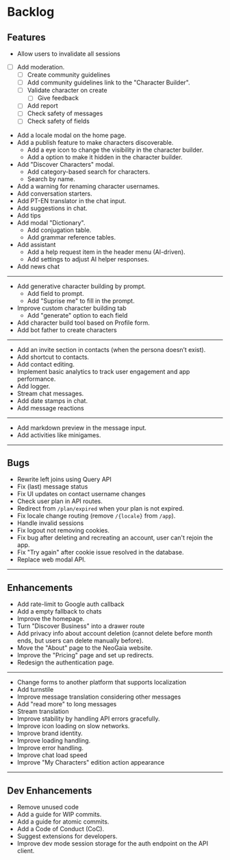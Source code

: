 # Backlog

Features
---

- Allow users to invalidate all sessions
- [ ] Add moderation.
  - [ ] Create community guidelines
  - [ ] Add community guidelines link to the "Character Builder".
  - [ ] Validate character on create
    - [ ] Give feedback
  - [ ] Add report
  - [ ] Check safety of messages
  - [ ] Check safety of fields
- Add a locale modal on the home page.
- Add a publish feature to make characters discoverable.
  - Add a eye icon to change the visibility in the character builder.
  - Add a option to make it hidden in the character builder.
- Add "Discover Characters" modal.
  - Add category-based search for characters.
  - Search by name.
- Add a warning for renaming character usernames.
- Add conversation starters.
- Add PT-EN translator in the chat input.
- Add suggestions in chat.
- Add tips
- Add modal "Dictionary".
  - Add conjugation table.
  - Add grammar reference tables.
- Add assistant
  - Add a help request item in the header menu (AI-driven).
  - Add settings to adjust AI helper responses.
- Add news chat
- ---
- Add generative character building by prompt.
  - Add field to prompt.
  - Add "Suprise me" to fill in the prompt.
- Improve custom character building tab
  - Add "generate" option to each field
- Add character build tool based on Profile form.
- Add bot father to create characters
- ---
- Add an invite section in contacts (when the persona doesn’t exist).
- Add shortcut to contacts.
- Add contact editing.
- Implement basic analytics to track user engagement and app performance.
- Add logger.
- Stream chat messages.
- Add date stamps in chat.
- Add message reactions
- ---
- Add markdown preview in the message input.
- Add activities like minigames.

---
Bugs
---

- Rewrite left joins using Query API
- Fix (last) message status
- Fix UI updates on contact username changes
- Check user plan in API routes.
- Redirect from `/plan/expired` when your plan is not expired.
- Fix locale change routing (remove `/{locale}` from `/app`).
- Handle invalid sessions
- Fix logout not removing cookies.
- Fix bug after deleting and recreating an account, user can't rejoin the app.
- Fix "Try again" after cookie issue resolved in the database.
- Replace web modal API.

---
Enhancements
---

- Add rate-limit to Google auth callback
- Add a empty fallback to chats
- Improve the homepage.
- Turn "Discover Business" into a drawer route
- Add privacy info about account deletion (cannot delete before month ends, but users can delete manually before).
- Move the "About" page to the NeoGaia website.
- Improve the "Pricing" page and set up redirects.
- Redesign the authentication page.
- ---
- Change forms to another platform that supports localization
- Add turnstile
- Improve message translation considering other messages
- Add "read more" to long messages
- Stream translation
- Improve stability by handling API errors gracefully.
- Improve icon loading on slow networks.
- Improve brand identity.
- Improve loading handling.
- Improve error handling.
- Improve chat load speed
- Improve "My Characters" edition action appearance

---
Dev Enhancements
---

- Remove unused code
- Add a guide for WIP commits.
- Add a guide for atomic commits.
- Add a Code of Conduct (CoC).
- Suggest extensions for developers.
- Improve dev mode session storage for the auth endpoint on the API client.
